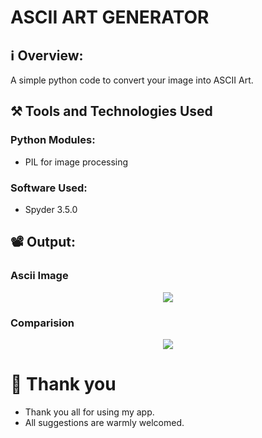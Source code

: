 # ASCII ART GENERATOR

## ℹ️ Overview:
A simple python code to convert your image into ASCII Art.

## ⚒️ Tools and Technologies Used

### Python Modules:
- PIL for image processing

### Software Used:
- Spyder 3.5.0

## 📽️ Output:
### Ascii Image
<p align="center"> 
  <img src="https://user-images.githubusercontent.com/54676859/126340135-a0cc2ad1-7130-4cdc-83d8-e282dd191551.png">
</p>

### Comparision
<p align="center"> 
  <img src="https://user-images.githubusercontent.com/54676859/126340197-b7d988f5-7616-4d5c-9ea6-cdbfbacb6b52.png">
</p>

# 🙏 Thank you
- Thank you all for using my app.
- All suggestions are warmly welcomed.

